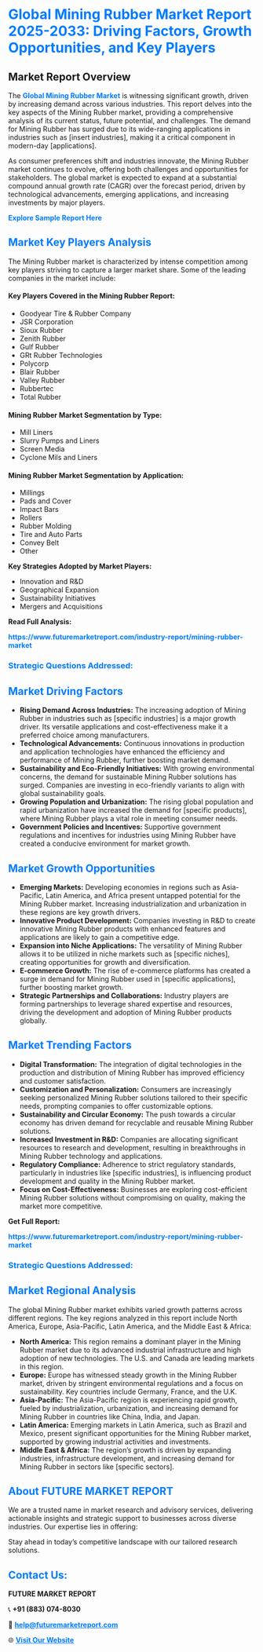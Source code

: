 <h1 style="color: #007BFF;">Global Mining Rubber Market Report 2025-2033: Driving Factors, Growth Opportunities, and Key Players</h1>

<section id="overview">
<h2>Market Report Overview</h2>
<p>The <a href="https://www.futuremarketreport.com/industry-report/mining-rubber-market" style="color: #007BFF; text-decoration: none;"><strong>Global Mining Rubber Market</strong></a> is witnessing significant growth, driven by increasing demand across various industries. This report delves into the key aspects of the Mining Rubber market, providing a comprehensive analysis of its current status, future potential, and challenges. The demand for Mining Rubber has surged due to its wide-ranging applications in industries such as [insert industries], making it a critical component in modern-day [applications].</p>
<p>As consumer preferences shift and industries innovate, the Mining Rubber market continues to evolve, offering both challenges and opportunities for stakeholders. The global market is expected to expand at a substantial compound annual growth rate (CAGR) over the forecast period, driven by technological advancements, emerging applications, and increasing investments by major players.</p>
</section>

<section id="overview">
<p><a href="https://www.futuremarketreport.com/request-sample/reportId=89509" style="color: #007BFF; text-decoration: none;"><strong>Explore Sample Report Here</strong></a></p>
</section>

<section id="key-players">
<h2 style="color: #007BFF;">Market Key Players Analysis</h2>
<p>The Mining Rubber market is characterized by intense competition among key players striving to capture a larger market share. Some of the leading companies in the market include:</p>
<h4>Key Players Covered in the Mining Rubber Report:</h4>
<ul><li>Goodyear Tire &amp; Rubber Company</li><li>JSR Corporation</li><li>Sioux Rubber</li><li>Zenith Rubber</li><li>Gulf Rubber</li><li>GRt Rubber Technologies</li><li>Polycorp</li><li>Blair Rubber</li><li>Valley Rubber</li><li>Rubbertec</li><li>Total Rubber</li></ul>
<h4>Mining Rubber Market Segmentation by Type:</h4>
<ul><li>Mill Liners</li><li>Slurry Pumps and Liners</li><li>Screen Media</li><li>Cyclone Mils and Liners</li></ul>

<h4>Mining Rubber Market Segmentation by Application:</h4>
<ul><li>Millings</li><li>Pads and Cover</li><li>Impact Bars</li><li>Rollers</li><li>Rubber Molding</li><li>Tire and Auto Parts</li><li>Convey Belt</li><li>Other</li></ul>
<p><strong>Key Strategies Adopted by Market Players:</strong></p>
<ul>
<li>Innovation and R&D</li>
<li>Geographical Expansion</li>
<li>Sustainability Initiatives</li>
<li>Mergers and Acquisitions</li>
</ul>
</section>

<section>
<p><strong>Read Full Analysis: </strong></p><a href="https://www.futuremarketreport.com/industry-report/mining-rubber-market" style="color: #007BFF; text-decoration: none;"><strong>https://www.futuremarketreport.com/industry-report/mining-rubber-market</strong></a>
<h3 style="color: #007BFF;">Strategic Questions Addressed:</h3>
</section>

<section id="driving-factors">
<h2 style="color: #007BFF;">Market Driving Factors</h2>
<ul>
<li><strong>Rising Demand Across Industries:</strong> The increasing adoption of Mining Rubber in industries such as [specific industries] is a major growth driver. Its versatile applications and cost-effectiveness make it a preferred choice among manufacturers.</li>
<li><strong>Technological Advancements:</strong> Continuous innovations in production and application technologies have enhanced the efficiency and performance of Mining Rubber, further boosting market demand.</li>
<li><strong>Sustainability and Eco-Friendly Initiatives:</strong> With growing environmental concerns, the demand for sustainable Mining Rubber solutions has surged. Companies are investing in eco-friendly variants to align with global sustainability goals.</li>
<li><strong>Growing Population and Urbanization:</strong> The rising global population and rapid urbanization have increased the demand for [specific products], where Mining Rubber plays a vital role in meeting consumer needs.</li>
<li><strong>Government Policies and Incentives:</strong> Supportive government regulations and incentives for industries using Mining Rubber have created a conducive environment for market growth.</li>
</ul>
</section>

<section id="growth-opportunities">
<h2 style="color: #007BFF;">Market Growth Opportunities</h2>
<ul>
<li><strong>Emerging Markets:</strong> Developing economies in regions such as Asia-Pacific, Latin America, and Africa present untapped potential for the Mining Rubber market. Increasing industrialization and urbanization in these regions are key growth drivers.</li>
<li><strong>Innovative Product Development:</strong> Companies investing in R&D to create innovative Mining Rubber products with enhanced features and applications are likely to gain a competitive edge.</li>
<li><strong>Expansion into Niche Applications:</strong> The versatility of Mining Rubber allows it to be utilized in niche markets such as [specific niches], creating opportunities for growth and diversification.</li>
<li><strong>E-commerce Growth:</strong> The rise of e-commerce platforms has created a surge in demand for Mining Rubber used in [specific applications], further boosting market growth.</li>
<li><strong>Strategic Partnerships and Collaborations:</strong> Industry players are forming partnerships to leverage shared expertise and resources, driving the development and adoption of Mining Rubber products globally.</li>
</ul>
</section>

<section id="trending-factors">
<h2 style="color: #007BFF;">Market Trending Factors</h2>
<ul>
<li><strong>Digital Transformation:</strong> The integration of digital technologies in the production and distribution of Mining Rubber has improved efficiency and customer satisfaction.</li>
<li><strong>Customization and Personalization:</strong> Consumers are increasingly seeking personalized Mining Rubber solutions tailored to their specific needs, prompting companies to offer customizable options.</li>
<li><strong>Sustainability and Circular Economy:</strong> The push towards a circular economy has driven demand for recyclable and reusable Mining Rubber solutions.</li>
<li><strong>Increased Investment in R&D:</strong> Companies are allocating significant resources to research and development, resulting in breakthroughs in Mining Rubber technology and applications.</li>
<li><strong>Regulatory Compliance:</strong> Adherence to strict regulatory standards, particularly in industries like [specific industries], is influencing product development and quality in the Mining Rubber market.</li>
<li><strong>Focus on Cost-Effectiveness:</strong> Businesses are exploring cost-efficient Mining Rubber solutions without compromising on quality, making the market more competitive.</li>
</ul>
</section>

<section>
<p><strong>Get Full Report: </strong></p><a href="https://www.futuremarketreport.com/industry-report/mining-rubber-market" style="color: #007BFF; text-decoration: none;"><strong>https://www.futuremarketreport.com/industry-report/mining-rubber-market</strong></a>
<h3 style="color: #007BFF;">Strategic Questions Addressed:</h3>
</section>


<section id="regional-analysis">
<h2 style="color: #007BFF;">Market Regional Analysis</h2>
<p>The global Mining Rubber market exhibits varied growth patterns across different regions. The key regions analyzed in this report include North America, Europe, Asia-Pacific, Latin America, and the Middle East & Africa:</p>
<ul>
<li><strong>North America:</strong> This region remains a dominant player in the Mining Rubber market due to its advanced industrial infrastructure and high adoption of new technologies. The U.S. and Canada are leading markets in this region.</li>
<li><strong>Europe:</strong> Europe has witnessed steady growth in the Mining Rubber market, driven by stringent environmental regulations and a focus on sustainability. Key countries include Germany, France, and the U.K.</li>
<li><strong>Asia-Pacific:</strong> The Asia-Pacific region is experiencing rapid growth, fueled by industrialization, urbanization, and increasing demand for Mining Rubber in countries like China, India, and Japan.</li>
<li><strong>Latin America:</strong> Emerging markets in Latin America, such as Brazil and Mexico, present significant opportunities for the Mining Rubber market, supported by growing industrial activities and investments.</li>
<li><strong>Middle East & Africa:</strong> The region’s growth is driven by expanding industries, infrastructure development, and increasing demand for Mining Rubber in sectors like [specific sectors].</li>
</ul>
</section>

<footer>
<h2 style="color: #007BFF;">About FUTURE MARKET REPORT</h2>
<p>We are a trusted name in market research and advisory services, delivering actionable insights and strategic support to businesses across diverse industries. Our expertise lies in offering:</p>

<p>Stay ahead in today’s competitive landscape with our tailored research solutions.</p>

<h2 style="color: #007BFF;">Contact Us:</h2>
<p><strong>FUTURE MARKET REPORT</strong></p>
<p>📞 <strong>+91 (883) 074-8030</strong></p>
<p>📧 <strong><a href="mailto:help@futuremarketreport.com" style="color: #007BFF;">help@futuremarketreport.com</a></strong></p>
<p>🌐 <strong><a href="https://www.futuremarketreport.com/" style="color: #007BFF;">Visit Our Website</a></strong></p>
</footer>